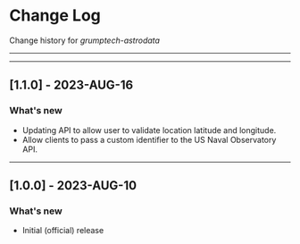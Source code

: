# Change Log
Change history for _grumptech-astrodata_

---
---

## [1.1.0] - 2023-AUG-16
### What's new
- Updating API to allow user to validate location latitude and longitude.
- Allow clients to pass a custom identifier to the US Naval Observatory API.
---
## [1.0.0] - 2023-AUG-10
### What's new
- Initial (official) release
